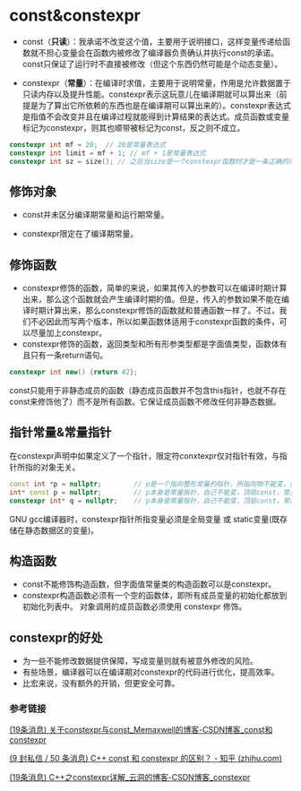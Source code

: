 # const&constexpr

- const（**只读**）：我承诺不改变这个值，主要用于说明接口，这样变量传递给函数就不担心变量会在函数内被修改了编译器负责确认并执行const的承诺。const只保证了运行时不直接被修改（但这个东西仍然可能是个动态变量）。

- constexpr（**常量**）：在编译时求值，主要用于说明常量，作用是允许数据置于只读内存以及提升性能。constexpr表示这玩意儿在编译期就可以算出来（前提是为了算出它所依赖的东西也是在编译期可以算出来的）。constexpr表达式是指值不会改变并且在编译过程就能得到计算结果的表达式。成员函数或变量标记为constexpr，则其也顺带被标记为const，反之则不成立。

```c++
constexpr int mf = 20;  // 20是常量表达式
constexpr int limit = mf + 1; // mf + 1是常量表达式
constexpr int sz = size(); // 之后当size是一个constexpr函数时才是一条正确的声明语句
```

## 修饰对象

- const并未区分编译期常量和运行期常量。

- constexpr限定在了编译期常量。


## 修饰函数

- constexpr修饰的函数，简单的来说，如果其传入的参数可以在编译时期计算出来，那么这个函数就会产生编译时期的值。但是，传入的参数如果不能在编译时期计算出来，那么constexpr修饰的函数就和普通函数一样了。不过，我们不必因此而写两个版本，所以如果函数体适用于constexpr函数的条件，可以尽量加上constexpr。
- constexpr修饰的函数，返回类型和所有形参类型都是字⾯值类型，函数体有且只有⼀条return语句。

```c++
constexpr int new() {return 42};
```

const只能用于非静态成员的函数（静态成员函数并不包含this指针，也就不存在const来修饰他了）而不是所有函数。它保证成员函数不修改任何非静态数据。

## 指针常量&常量指针

在constexpr声明中如果定义了一个指针，限定符conxtexpr仅对指针有效，与指针所指的对象无关。

```c++
const int *p = nullptr;        // p是一个指向整形常量的指针，所指向物不能变，底层const，指针常量
int* const p = nullptr;        // p本身是常量指针，自己不能变，顶层const，常量指针
constexpr int* q = nullptr;    // p本身是常量指针，自己不能变，顶层const，常量指针
```

GNU gcc编译器时，constexpr指针所指变量必须是全局变量 或 static变量(既存储在静态数据区的变量)。

## 构造函数

- const不能修饰构造函数，但字⾯值常量类的构造函数可以是constexpr。
- constexpr构造函数必须有⼀个空的函数体，即所有成员变量的初始化都放到初始化列表中。 对象调⽤的成员函数必须使⽤ constexpr 修饰。

## constexpr的好处

- 为⼀些不能修改数据提供保障，写成变量则就有被意外修改的⻛险。 
- 有些场景，编译器可以在编译期对constexpr的代码进⾏优化，提⾼效率。
- ⽐宏来说，没有额外的开销，但更安全可靠。

### 参考链接

[(19条消息) 关于constexpr与const_Memaxwell的博客-CSDN博客_const和constexpr](https://blog.csdn.net/qq_22274565/article/details/78719951?spm=1001.2101.3001.6650.11&depth_1-utm_relevant_index=17)

[(9 封私信 / 50 条消息) C++ const 和 constexpr 的区别？ - 知乎 (zhihu.com)](https://www.zhihu.com/question/35614219)

[(19条消息) C++之constexpr详解_云洞的博客-CSDN博客_constexpr](https://blog.csdn.net/janeqi1987/article/details/103542802?spm=1001.2101.3001.6650.2&depth_1-utm_relevant_index=5)